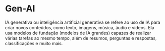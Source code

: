 # Gen-AI
IA generativa ou inteligência artificial generativa se refere ao uso de IA para criar novos conteúdos, como texto, imagens, música, áudio e vídeos. Ela usa modelos de fundação (modelos de IA grandes) capazes de realizar várias tarefas ao mesmo tempo, além de resumos, perguntas e respostas, classificações e muito mais.
